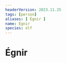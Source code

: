 ```yaml
---
headerVersion: 2023.11.25
tags: [person]
aliases: [ Égnir ]
name: Égnir
species: elf
---
```

# Égnir


